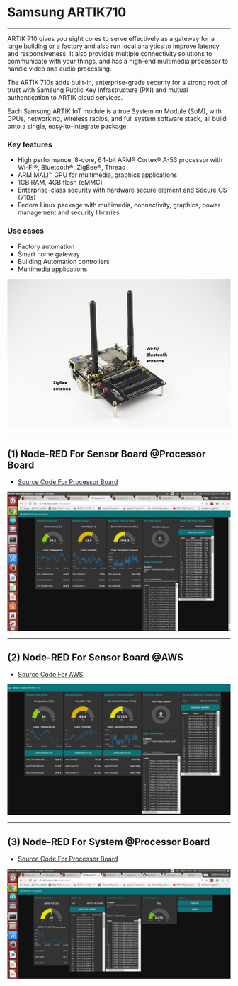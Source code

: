 # Samsung ARTIK710

***
ARTIK 710 gives you eight cores to serve effectively as a gateway for a large building or a factory and also run local analytics to improve latency and responsiveness. It also provides multiple connectivity solutions to communicate with your things, and has a high-end multimedia processor to handle video and audio processing.

The ARTIK 710s adds built-in, enterprise-grade security for a strong root of trust with Samsung Public Key Infrastructure (PKI) and mutual authentication to ARTIK cloud services.

Each Samsung ARTIK IoT module is a true System on Module (SoM), with CPUs, networking, wireless radios, and full system software stack, all build onto a single, easy-to-integrate package.

### Key features

* High performance, 8-core, 64-bit ARM® Cortex® A-53 processor with Wi-Fi®, Bluetooth®, ZigBee®, Thread
* ARM MALI™ GPU for multimedia, graphics applications
* 1GB RAM, 4GB flash (eMMC)
* Enterprise-class security with hardware secure element and Secure OS (710s)
* Fedora Linux package with multimedia, connectivity, graphics, power management and security libraries


### Use cases
* Factory automation
* Smart home gateway
* Building Automation controllers
* Multimedia applications


![ARTIK710_Board.jpg](https://github.com/leehaesung/NodeRED/blob/master/02_CodeFiles/13_ARTIK/01_Images/ARTIK710_Board.jpg)

***
## (1) Node-RED For Sensor Board @Processor Board

* [Source Code For Processor Board](https://github.com/leehaesung/NodeRED/blob/master/02_CodeFiles/13_ARTIK/02_Codes/01_ARTIK710_SensorBoard_NodeRED.txt)

![ARTIK710-SensorBoard_DashBoard.png](https://github.com/leehaesung/NodeRED/blob/master/02_CodeFiles/13_ARTIK/01_Images/ARTIK710-SensorBoard_DashBoard.png)


***
## (2) Node-RED For Sensor Board @AWS

* [Source Code For AWS](https://github.com/leehaesung/NodeRED/blob/master/02_CodeFiles/13_ARTIK/02_Codes/02_ARTIK710_SensorBoard_AtAWS_NodeRED.txt)

![ARTIK710-SensorBoard_DashBoard_AtAWS_NodeRED.png](https://github.com/leehaesung/NodeRED/blob/master/02_CodeFiles/13_ARTIK/02_Codes/ARTIK710-SensorBoard_DashBoard_AtAWS_NodeRED.png)


***
## (3) Node-RED For System @Processor Board

* [Source Code For Processor Board](https://github.com/leehaesung/NodeRED/blob/master/02_CodeFiles/13_ARTIK/02_Codes/00_ARTIK710-System_NodeRED.txt)

![ARTIK710-System_DashBoard_NodeRED.png](https://github.com/leehaesung/NodeRED/blob/master/02_CodeFiles/13_ARTIK/01_Images/ARTIK710-System_DashBoard_NodeRED.png)

